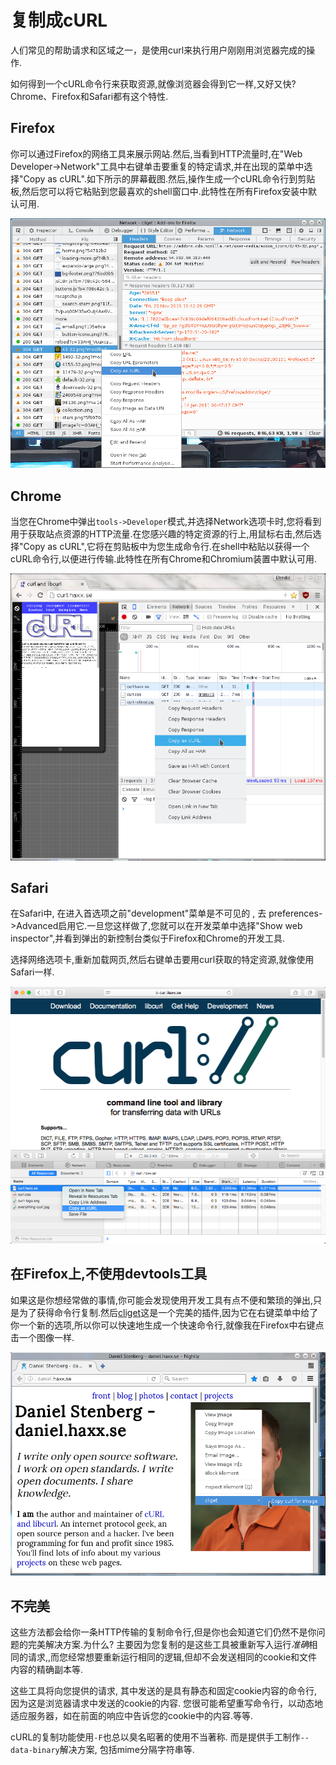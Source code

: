 
# 复制成cURL

人们常见的帮助请求和区域之一，是使用curl来执行用户刚刚用浏览器完成的操作.

如何得到一个cURL命令行来获取资源,就像浏览器会得到它一样,又好又快? Chrome、Firefox和Safari都有这个特性.

## Firefox

你可以通过Firefox的网络工具来展示网站.然后,当看到HTTP流量时,在"Web Developer->Network"工具中右键单击要重复的特定请求,并在出现的菜单中选择"Copy as cURL".如下所示的屏幕截图.然后,操作生成一个cURL命令行到剪贴板,然后您可以将它粘贴到您最喜欢的shell窗口中.此特性在所有Firefox安装中默认可用.

![copy as curl with Firefox](firefox-copy-as-curl.png)

## Chrome

当您在Chrome中弹出`tools->Developer`模式,并选择Network选项卡时,您将看到用于获取站点资源的HTTP流量.在您感兴趣的特定资源的行上,用鼠标右击,然后选择"Copy as cURL",它将在剪贴板中为您生成命令行.在shell中粘贴以获得一个cURL命令行,以便进行传输.此特性在所有Chrome和Chromium装置中默认可用.

![copy as curl with Chrome](chrome-copy-as-curl.png)

## Safari

在Safari中, 在进入首选项之前"development"菜单是不可见的 , 去 preferences->Advanced启用它.一旦您这样做了,您就可以在开发菜单中选择"Show web inspector",并看到弹出的新控制台类似于Firefox和Chrome的开发工具.

选择网络选项卡,重新加载网页,然后右键单击要用curl获取的特定资源,就像使用Safari一样.

![copy as curl with Safari](safari-copy-as-curl.png)

## 在Firefox上,不使用devtools工具

如果这是你想经常做的事情,你可能会发现使用开发工具有点不便和繁琐的弹出,只是为了获得命令行复制.然后[cliget](https://addons.mozilla.org/en-US/firefox/addon/cliget/)这是一个完美的插件,因为它在右键菜单中给了你一个新的选项,所以你可以快速地生成一个快速命令行,就像我在Firefox中右键点击一个图像一样.

![cliget with Firefox](firefox-cliget.png)

## 不完美

这些方法都会给你一条HTTP传输的复制命令行,但是你也会知道它们仍然不是你问题的完美解决方案.为什么? 主要因为您复制的是这些工具被重新写入运行*准确*相同的请求,,而您经常想要重新运行相同的逻辑,但却不会发送相同的cookie和文件内容的精确副本等.

这些工具将向您提供的请求, 其中发送的是具有静态和固定cookie内容的命令行, 因为这是浏览器请求中发送的cookie的内容. 您很可能希望重写命令行，以动态地适应服务器，如在前面的响应中告诉您的cookie中的内容.等等.

cURL的复制功能使用`-F`也总以臭名昭著的使用不当著称. 而是提供手工制作`--data-binary`解决方案, 包括mime分隔字符串等.
